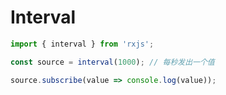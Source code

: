 # Interval

```javascript
import { interval } from 'rxjs';

const source = interval(1000); // 每秒发出一个值

source.subscribe(value => console.log(value));

```
